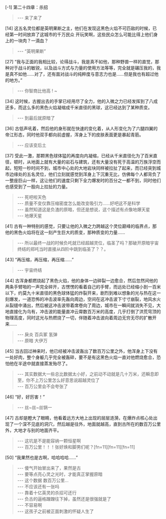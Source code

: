 
[-1] 第二十四章：杀招
>--- 来了来了<br>

[14] 这五名灵位都是英明果断之主，他们在发现这黑色火焰不可匹敌的时候，已经第一时间放弃了这城市的千万民众 开玩笑啊，这些民众怎么可能比得上他们身上的一块肉？一滴血？
>--- “英明果断”<br>

[27] “我与正面的我相比较，论得战斗，我是真不如他，那种野兽一样的直觉，那种对于战斗的敏锐，以及战斗方式与力量的使用方法等等，完全就是碾压我的，我是真不如他……对了，还有面对战斗的纯粹度与意志力也是……但是我也有超过他的地方。”
>--- 你智商比他高 ! ~<br>

[34] 这时候，古握出去的手掌已经用尽了全力，他的入微之力已经发挥到了八成还多，而这么多的黑色火焰凝缩成千米直径的黑球，这已经达到了某种质变。
>--- 到最后就原暗了<br>

[36] 古低声吼着，然后他的身形就在快速的变化着，从人形变化为了六腿四翼的帝江形态，同时他双手都向前虚握，浑身上下的皮肤表面更是暴起青筋。
>--- 应该变后土<br>

[37] 受此一激，那颗黑色球体猛的再度向内凝缩，已经从千米直径化为了百米直径，顿时，从地面上就有大量的岩石与建筑，还有大量没有死于高温的万族浮空而起，短短一秒时间不到，城市中心处的大地岩块同样被拉扯了起来，而已经突到城市边缘处的五名灵位，他们立刻就感觉到浑身上下沉重无比，仿佛每个人都背负了一整座巨山一样，这让他们的速度只剩下全力爆发时的百分之一都不到，同时他们也感受到了一股向上拉扯的力量。
>--- 死吧啦天色<br>
>--- 质量不变仅靠压缩密度怎么能改变吸引力……好吧这不是科学<br>
>--- 虽然知道这是负渣的原暗，但还是想说，这个描述有点像地爆天星<br>
>--- 地爆天星<br>

[41] 古有一种特别的感觉，只要让他的入微之力跨越这个灵位巅峰的临界点，那他的黑色火焰将在这一刻产生巨大的质变，那种质变的力量……
>--- 所以最终一战的时候负吒就已经超越灵位，临圣了吗？那破开原暗宇宙终结的郑吒当时直接从四阶中跳到临圣了？？。<br>

[43] “再压缩，再压缩，再压缩……”
>--- 宇宙终结<br>

[44] 古浑身都燃烧起了黑色火焰，他的身体一边碎裂一边愈合，然后忽然间他的两条手臂啪的一声完全碎开，古愣愣的看着自己的手臂，而远处已经缩小到一百米以下，约莫九十米直径的黑色球体猛的炸裂开来，剧烈到难以想象的光与热在这一刻爆发，一道恐怖的冲击波率先轰向周边，空间在这冲击波下寸寸崩裂，地风水火从裂缝中涌出，然后被这冲击波带着席卷向了周边，城市在一瞬间就消失不见，大地直接化为乌有，冲击波的能量直冲云霄数百万米的高度，几乎打倒了洪荒穹顶的物理高度，同时这光与热燃烧了一切，伴随着冲击波向着周边无穷无尽的扩散开来……
>--- 戾炎 百兵冢 氢弹<br>
>--- 原暗 大伊万<br>

[45] 当古回过神来时，他已经被冲击波轰出了数百万公里之外，他浑身上下没有一处好肉，整个身躯几乎完全被轰碎，要不是有这黑色火焰一直对他燃烧愈合，恐怕他在半途中就直接蒸发殆尽了。
>--- 其实数据大一些总比数据太小好，之前动不动就是几十万米，还瞬息即至，你不上万公里怎么好意思说超越灵位了<br>
>--- 百万公里会不会夸张了<br>

[46] “好，好厉害！”
>--- 丝~丝~丝锅一<br>

[47] 古却是瞪大了眼睛，他看着远方大地上出现的层层涟漪，在爆炸点核心处出现了一个深不见底的洞穴，然后越是往外，地面就越高，直到古所在的数百万公里外，大地才与别的地面齐平。
>--- 这坑是不是能容纳一颗恒星啊<br>
>--- 百万公里！！！张好焕和脚男们呢？[fn=11][fn=11][fn=11]<br>

[50] “我果然也是古啊，哈哈哈哈……”
>--- 傻气开始冒出来了，果然是古<br>
>--- 要等点亮心灵之光时，才能真正掌握原暗<br>
>--- 这个数据 数百万公里…<br>
>--- 不应该还有一张吗<br>
>--- 靠着十亿英灵的杀招可还行<br>
>--- 负古的逼格蹭蹭往下掉，虽然还是很强就是了<br>
>--- 不容易啊<br>
>--- 这孩子之前被正面刺激的怀疑人生了<br>
